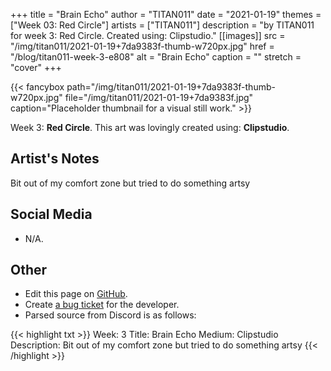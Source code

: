 +++
title =       "Brain Echo"
author =      "TITAN011"
date =        "2021-01-19"
themes =      ["Week 03: Red Circle"]
artists =     ["TITAN011"]
description = "by TITAN011 for week 3: Red Circle. Created using: Clipstudio."
[[images]]
      src = "/img/titan011/2021-01-19+7da9383f-thumb-w720px.jpg"
      href = "/blog/titan011-week-3-e808"
      alt = "Brain Echo"
      caption = ""
      stretch = "cover"
+++

{{< fancybox path="/img/titan011/2021-01-19+7da9383f-thumb-w720px.jpg" file="/img/titan011/2021-01-19+7da9383f.jpg" caption="Placeholder thumbnail for a visual still work." >}}


Week 3: **Red Circle**. This art was lovingly created using: **Clipstudio**.

## Artist's Notes

Bit out of my comfort zone but tried to do something artsy

## Social Media

- N/A.

## Other

- Edit this page on [GitHub](https://github.com/teaminkling/web-refresh/edit/main/content/blog/titan011-week-3-e808.md).
- Create [a bug ticket](https://github.com/teaminkling/web-refresh/issues/new?assignees=&labels=bug&template=problem-report.md&title=) for the developer.
- Parsed source from Discord is as follows:

{{< highlight txt >}}
Week: 3
Title:  Brain Echo
Medium: Clipstudio
Description: Bit out of my comfort zone but tried to do something artsy
{{< /highlight >}}
